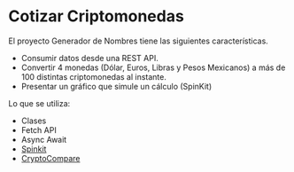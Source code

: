 # Cotizar Criptomonedas

El proyecto Generador de Nombres tiene las siguientes características.

* Consumir datos desde una REST API.
* Convertir 4 monedas (Dólar, Euros, Libras y Pesos Mexicanos) a más de 100 distintas criptomonedas al instante.
* Presentar un gráfico que simule un cálculo (SpinKit)

Lo que se utiliza:

* Clases
* Fetch API
* Async Await
* [Spinkit](https://tobiasahlin.com/spinkit/)
* [CryptoCompare](https://min-api.cryptocompare.com/)
